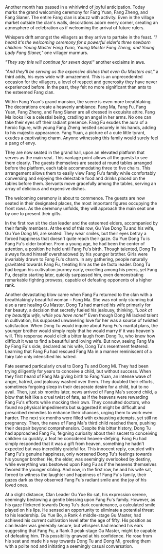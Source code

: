 Another month has passed in a whirlwind of joyful anticipation. Today marks the grand welcoming ceremony for Fang Yuan, Fang Zheng, and Fang Sianer. The entire Fang clan is abuzz with activity. Even in the village market outside the clan's walls, decorations adorn every corner, creating an atmosphere of celebration as if welcoming the arrival of future rulers.

Whispers drift amongst the villagers as they arrive to partake in the feast. _"I heard it's the welcoming ceremony for a powerful elder's three newborn children: Young Master Fang Yuan, Young Master Fang Zheng, and Young Lady Fang Sianer,"_ one villager murmurs.

_"They say this will continue for seven days!"_ another exclaims in awe.

_"And they'll be serving us the expensive dishes that even Gu Masters eat,"_ a third adds, his eyes wide with amazement. This is an unprecedented occasion for the villagers, a level of respect and generosity they have never experienced before. In the past, they felt no more significant than ants to the esteemed Fang clan.

Within Fang Yuan's grand mansion, the scene is even more breathtaking. The decorations create a heavenly ambiance. Fang Ma, Fang Fu, Fang Yuan, Fang Zheng, and Fang Sianer are all dressed in exquisite attire. Fang Ma looks like a celestial being, cradling an angel in her arms. No one can take their eyes off their radiant presence. Fang Fu exudes the aura of a heroic figure, with young Fang Zheng nestled securely in his hands, adding to his majestic appearance. Fang Yuan, a picture of a cute little tyrant, exudes a captivating charm. Anyone witnessing this family would surely feel a pang of envy.

They are now seated in the grand hall, upon an elevated platform that serves as the main seat. This vantage point allows all the guests to see them clearly. The guests themselves are seated at round tables arranged before the platform, each table accommodating three to five chairs. This arrangement allows them to easily view Fang Fu's family while comfortably conversing and enjoying the delectable food and drinks placed on the tables before them. Servants move gracefully among the tables, serving an array of delicious and expensive dishes.

The welcoming ceremony is about to commence. The guests are now seated in their designated places, the most important figures occupying the front rows. As the ceremony unfolds, they will approach the main seat one by one to present their gifts.

In the first row sit the clan leader and the esteemed elders, accompanied by their family members. At the end of this row, Gu Yue Dong Tu and his wife, Gu Yue Dong Mi, are seated. They wear smiles, but their eyes betray a forced happiness that doesn't quite reach their gaze. Gu Yue Dong Tu is Fang Fu's older brother. From a young age, he had been the center of attention, a position he held until Fang Fu's birth. Though talented, Dong Tu always found himself overshadowed by his younger brother. Girls were invariably drawn to Fang Fu's charm. In any gathering, people naturally gravitated towards Fang Fu, treating him as the de facto leader. Dong Tu had begun his cultivation journey early, excelling among his peers, yet Fang Fu, despite starting later, quickly surpassed him, even demonstrating remarkable fighting prowess, capable of defeating opponents of a higher rank.

Another devastating blow came when Fang Fu returned to the clan with a breathtakingly beautiful woman – Fang Ma. She was not only stunning but also a rare healing Gu Master. Dong Tu had married his wife primarily for her beauty, a decision that secretly fueled his jealousy, thinking, _"Look at my beautiful wife, while you have none!"_ Even though Dong Mi lacked talent in cultivation, his supposed unwavering love for her was a source of twisted satisfaction. When Dong Tu would inquire about Fang Fu's marital plans, the younger brother would simply reply that he would marry if it was heaven's will. This response would elicit a bitter laugh from Dong Tu, who knew how difficult it was to find a beautiful and loving wife. But now, seeing Fang Ma by Fang Fu's side, declared as his wife, Dong Tu's resentment festered. Learning that Fang Fu had rescued Fang Ma in a manner reminiscent of a fairy tale only intensified his hatred.

Fate seemed particularly cruel to Dong Tu and Dong Mi. They had been trying diligently for years to conceive a child, but without success. When they first heard of Fang Ma giving birth to Fang Yuan, an intense wave of anger, hatred, and jealousy washed over them. They doubled their efforts, sometimes forgoing sleep in their desperate desire for a child, but to no avail. Then, just six months later, news arrived of Fang Ma's second child, a blow that felt like a cruel twist of fate, as if the heavens were rewarding Fang Fu's efforts while mocking their own. They consulted doctors, who found no physical impediments but suggested it might be difficult and prescribed remedies to enhance their chances, urging them to work even harder. The next six months were filled with exhausting attempts, yet still no pregnancy. Then, the news of Fang Ma's third child reached them, pushing their despair beyond comprehension. Despite this bitter history, Dong Tu had approached Fang Fu, feigning curiosity about their secret to conceiving children so quickly, a feat he considered heaven-defying. Fang Fu had simply responded that it was a gift from heaven, something he hadn't expected but was incredibly grateful for. This innocent reply, coupled with Fang Fu's genuine happiness, only worsened Dong Tu's feelings towards his younger brother. He, the elder, was seemingly overlooked by destiny, while everything was bestowed upon Fang Fu as if the heavens themselves favored the younger sibling. And now, in the first row, he and his wife sat, forced to witness the laughter and happiness of Fang Fu's family, their gazes dark as they observed Fang Fu's radiant smile and the joy of his loved ones.

At a slight distance, Clan Leader Gu Yue Bo sat, his expression serene, seemingly bestowing a gentle blessing upon Fang Fu's family. However, as his gaze flickered towards Dong Tu's dark countenance, a calculated smile played on his lips. He sensed an opportunity to eliminate a potential threat to his leadership. Gu Yue Bo, a Rank 4 middle-stage Gu Master, had achieved his current cultivation level after the age of fifty. His position as clan leader was generally secure, but whispers had reached his ears suggesting that Fang Fu, a Rank 3 peak-stage Gu Master, might be capable of defeating him. This possibility gnawed at his confidence. He rose from his seat and made his way towards Dong Tu and Dong Mi, greeting them with a polite nod and initiating a seemingly casual conversation.
